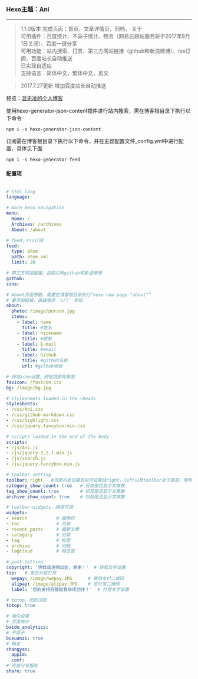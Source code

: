 ### Hexo主题：Ani

---

> 1.1.0版本
> 完成页面：首页，文章详情页，归档， 关于\
> 可用插件：百度统计、不蒜子统计、畅言（网易云跟帖服务将于2017年8月1日关闭）、百度一键分享\
> 可用功能：站内搜索、打赏、第三方网站链接（github和新浪微博）、rss订阅、百度站长自动推送\
> 已实现自适应\
> 支持语言：简体中文，繁体中文，英文

> 2017.7.27更新  增加百度站长自动推送

预览：[涯无凌的个人博客](http://blog.ywulin.com/"涯无凌")

使用hexo-generator-json-content插件进行站内搜索，需在博客根目录下执行以下命令

`npm i -s hexo-generator-json-content`

订阅需在博客根目录下执行以下命令，并在主题配置文件_config.yml中进行配置，具体见下面

`npm i -s hexo-generator-feed`

#### 配置项

```yml

# html lang
language:

# main menu navigation
menu:
  Home: /
  Archives: /archives
  About: /about

# feed，rss订阅
feed:
  type: atom
  path: atom.xml
  limit: 20

# 第三方网站链接，目前只有github和新浪微博
github: 
sina: 

# About页面参数，需要在博客根目录执行“hexo new page "about"”
# 要添加链接，直接增添 'url' 字段
about:
  photo: /image/person.jpg
  items:
    - label: name
      title: #姓名
    - label: nickname
      title: #昵称
    - label: E-mail
      title: #email
    - label: Github
      title: #github名称
      url: #github地址

# 网站icon设置，网站顶部背景图
favicon: /favicon.ico
bg: /image/bg.jpg

# stylesheets loaded in the <head>
stylesheets:
- /css/Ani.css
- /css/github-markdown.css
- /css/highlight.css
- /css/jquery.fancybox.min.css

# scripts loaded in the end of the body
scripts:
- /js/Ani.js
- /js/jquery-3.2.1.min.js
- /js/search.js
- /js/jquery.fancybox.min.js

# toolbar setting
toolbar: right   #页面布局设置目前可设置成right，left以及toolbar处于底部，使用left的话自适应会隐藏掉toolbar，主要还是以right布局进行设计的
category_show_count: true   # 分类是否显示文章数
tag_show_count: true        # 标签是否显示文章数
archive_show_count: true    # 归档是否显示文章数

# toolbar-widgets，顺序可调
widgets:
- search           # 搜索栏
- toc              # 目录
- recent_posts     # 最新文章
- category         # 分类
- tag              # 标签
- archive          # 归档
- tagcloud         # 标签雲

# post setting
copyright: '转载请注明出处，谢谢！'  # 转载文字设置
tip:   # 是否开启打赏
  wepay: /image/wepay.JPG      # 微信支付二维码
  alipay: /image/alipay.JPG    # 支付宝二维码
  label: '您的支持将鼓励我继续创作！'  # 打赏文字设置

# totop，回到顶部
totop: true

# 插件设置
# 百度统计
baidu_analytics: 
# 不蒜子
busuanzi: true
# 畅言
changyan:
  appId: 
  conf: 
# 百度分享服务
share: true

```